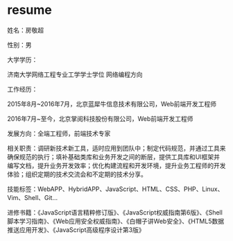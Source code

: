 # resume

姓名：房敬超  

性别：男  

大学学历：

济南大学网络工程专业工学学士学位 网络编程方向 

工作经历：

2015年8月~2016年7月，北京蓝犀牛信息技术有限公司，Web前端开发工程师

2016年7月~至今，北京掌阅科技股份有限公司，Web前端开发工程师

发展方向：全端工程师，前端技术专家

相关职责：调研新技术新工具，适时应用到团队中；制定代码规范，并通过工具来确保规范的执行；填补基础类库和业务开发之间的断层，提供工具库和UI框架并编写文档，提升业务开发效率；优化构建流程和开发环境，提升业务工程师的开发体验；组织定期的技术交流会和不定期的技术分享。

技能标签：WebAPP、HybridAPP、JavaScript、HTML、CSS、PHP、Linux、Vim、Shell、Git...

进修书籍：《JavaScript语言精粹修订版》、《JavaScript权威指南第6版》、《Shell脚本学习指南》、《Web应用安全权威指南》、《白帽子讲Web安全》、《HTML5数据推送应用开发》、《JavaScript高级程序设计第3版》

